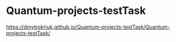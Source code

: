 # Quantum-projects-testTask

https://dmytrokriuk.github.io/Quantum-projects-testTask/Quantum-projects-testTask/

